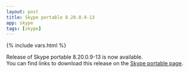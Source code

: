 ```yaml
---
layout: post
title: Skype portable 8.20.0.9-13
app: skype
tags: [skype]
---
```

{% include vars.html %}

Release of Skype portable 8.20.0.9-13 is now available.<br />
You can find links to download this release on the [Skype portable page](/app/skype-portable).